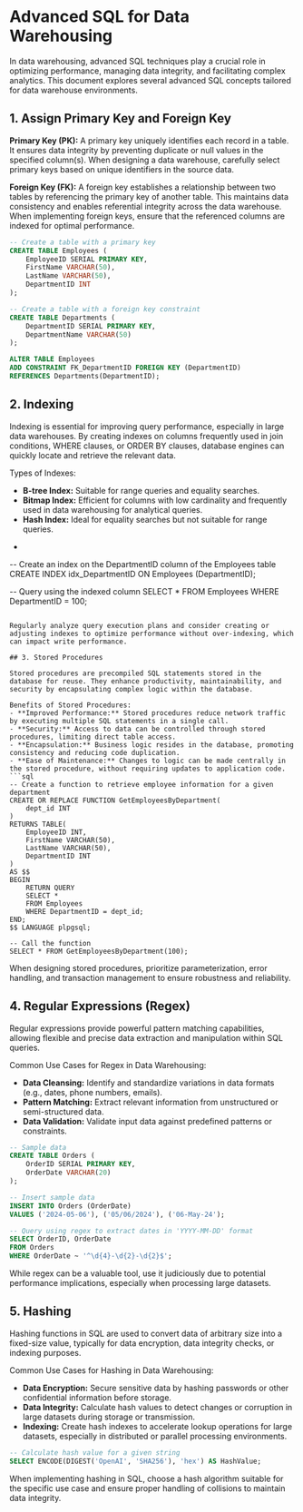 # Advanced SQL for Data Warehousing

In data warehousing, advanced SQL techniques play a crucial role in optimizing performance, managing data integrity, and facilitating complex analytics. This document explores several advanced SQL concepts tailored for data warehouse environments.

## 1. Assign Primary Key and Foreign Key

**Primary Key (PK):** A primary key uniquely identifies each record in a table. It ensures data integrity by preventing duplicate or null values in the specified column(s). When designing a data warehouse, carefully select primary keys based on unique identifiers in the source data.

**Foreign Key (FK):** A foreign key establishes a relationship between two tables by referencing the primary key of another table. This maintains data consistency and enables referential integrity across the data warehouse. When implementing foreign keys, ensure that the referenced columns are indexed for optimal performance.

```sql
-- Create a table with a primary key
CREATE TABLE Employees (
    EmployeeID SERIAL PRIMARY KEY,
    FirstName VARCHAR(50),
    LastName VARCHAR(50),
    DepartmentID INT
);

-- Create a table with a foreign key constraint
CREATE TABLE Departments (
    DepartmentID SERIAL PRIMARY KEY,
    DepartmentName VARCHAR(50)
);

ALTER TABLE Employees
ADD CONSTRAINT FK_DepartmentID FOREIGN KEY (DepartmentID)
REFERENCES Departments(DepartmentID);
```

## 2. Indexing

Indexing is essential for improving query performance, especially in large data warehouses. By creating indexes on columns frequently used in join conditions, WHERE clauses, or ORDER BY clauses, database engines can quickly locate and retrieve the relevant data.

Types of Indexes:
- **B-tree Index:** Suitable for range queries and equality searches.
- **Bitmap Index:** Efficient for columns with low cardinality and frequently used in data warehousing for analytical queries.
- **Hash Index:** Ideal for equality searches but not suitable for range queries.
- ```sql
-- Create an index on the DepartmentID column of the Employees table
CREATE INDEX idx_DepartmentID ON Employees (DepartmentID);

-- Query using the indexed column
SELECT * 
FROM Employees 
WHERE DepartmentID = 100;
```

Regularly analyze query execution plans and consider creating or adjusting indexes to optimize performance without over-indexing, which can impact write performance.

## 3. Stored Procedures

Stored procedures are precompiled SQL statements stored in the database for reuse. They enhance productivity, maintainability, and security by encapsulating complex logic within the database.

Benefits of Stored Procedures:
- **Improved Performance:** Stored procedures reduce network traffic by executing multiple SQL statements in a single call.
- **Security:** Access to data can be controlled through stored procedures, limiting direct table access.
- **Encapsulation:** Business logic resides in the database, promoting consistency and reducing code duplication.
- **Ease of Maintenance:** Changes to logic can be made centrally in the stored procedure, without requiring updates to application code.
```sql
-- Create a function to retrieve employee information for a given department
CREATE OR REPLACE FUNCTION GetEmployeesByDepartment(
    dept_id INT
)
RETURNS TABLE(
    EmployeeID INT,
    FirstName VARCHAR(50),
    LastName VARCHAR(50),
    DepartmentID INT
)
AS $$
BEGIN
    RETURN QUERY 
    SELECT * 
    FROM Employees 
    WHERE DepartmentID = dept_id;
END;
$$ LANGUAGE plpgsql;

-- Call the function
SELECT * FROM GetEmployeesByDepartment(100);
```


When designing stored procedures, prioritize parameterization, error handling, and transaction management to ensure robustness and reliability.

## 4. Regular Expressions (Regex)

Regular expressions provide powerful pattern matching capabilities, allowing flexible and precise data extraction and manipulation within SQL queries.

Common Use Cases for Regex in Data Warehousing:
- **Data Cleansing:** Identify and standardize variations in data formats (e.g., dates, phone numbers, emails).
- **Pattern Matching:** Extract relevant information from unstructured or semi-structured data.
- **Data Validation:** Validate input data against predefined patterns or constraints.
  
```sql
-- Sample data
CREATE TABLE Orders (
    OrderID SERIAL PRIMARY KEY,
    OrderDate VARCHAR(20)
);

-- Insert sample data
INSERT INTO Orders (OrderDate)
VALUES ('2024-05-06'), ('05/06/2024'), ('06-May-24');

-- Query using regex to extract dates in 'YYYY-MM-DD' format
SELECT OrderID, OrderDate
FROM Orders
WHERE OrderDate ~ '^\d{4}-\d{2}-\d{2}$';
```

While regex can be a valuable tool, use it judiciously due to potential performance implications, especially when processing large datasets.

## 5. Hashing

Hashing functions in SQL are used to convert data of arbitrary size into a fixed-size value, typically for data encryption, data integrity checks, or indexing purposes.

Common Use Cases for Hashing in Data Warehousing:
- **Data Encryption:** Secure sensitive data by hashing passwords or other confidential information before storage.
- **Data Integrity:** Calculate hash values to detect changes or corruption in large datasets during storage or transmission.
- **Indexing:** Create hash indexes to accelerate lookup operations for large datasets, especially in distributed or parallel processing environments.

```sql
-- Calculate hash value for a given string
SELECT ENCODE(DIGEST('OpenAI', 'SHA256'), 'hex') AS HashValue;
```

When implementing hashing in SQL, choose a hash algorithm suitable for the specific use case and ensure proper handling of collisions to maintain data integrity.
